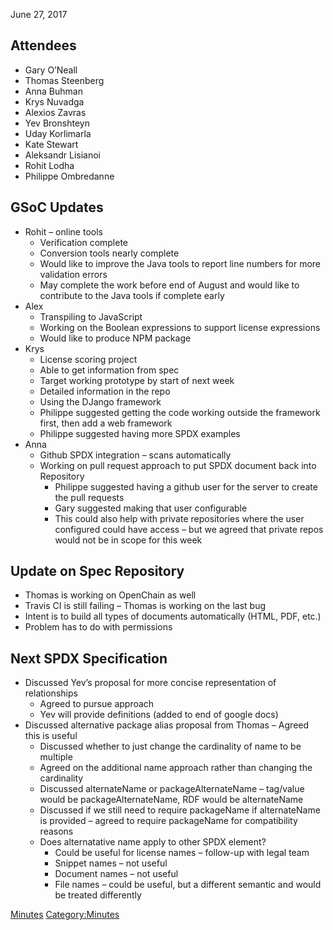June 27, 2017

## Attendees

  - Gary O’Neall
  - Thomas Steenberg
  - Anna Buhman
  - Krys Nuvadga
  - Alexios Zavras
  - Yev Bronshteyn
  - Uday Korlimarla
  - Kate Stewart
  - Aleksandr Lisianoi
  - Rohit Lodha
  - Philippe Ombredanne

## GSoC Updates

  - Rohit – online tools
      - Verification complete
      - Conversion tools nearly complete
      - Would like to improve the Java tools to report line numbers for
        more validation errors
      - May complete the work before end of August and would like to
        contribute to the Java tools if complete early
  - Alex
      - Transpiling to JavaScript
      - Working on the Boolean expressions to support license
        expressions
      - Would like to produce NPM package
  - Krys
      - License scoring project
      - Able to get information from spec
      - Target working prototype by start of next week
      - Detailed information in the repo
      - Using the DJango framework
      - Philippe suggested getting the code working outside the
        framework first, then add a web framework
      - Philippe suggested having more SPDX examples
  - Anna
      - Github SPDX integration – scans automatically
      - Working on pull request approach to put SPDX document back into
        Repository
          - Philippe suggested having a github user for the server to
            create the pull requests
          - Gary suggested making that user configurable
          - This could also help with private repositories where the
            user configured could have access – but we agreed that
            private repos would not be in scope for this week

## Update on Spec Repository

  - Thomas is working on OpenChain as well
  - Travis CI is still failing – Thomas is working on the last bug
  - Intent is to build all types of documents automatically (HTML, PDF,
    etc.)
  - Problem has to do with permissions

## Next SPDX Specification

  - Discussed Yev’s proposal for more concise representation of
    relationships
      - Agreed to pursue approach
      - Yev will provide definitions (added to end of google docs)
  - Discussed alternative package alias proposal from Thomas – Agreed
    this is useful
      - Discussed whether to just change the cardinality of name to be
        multiple
      - Agreed on the additional name approach rather than changing the
        cardinality
      - Discussed alternateName or packageAlternateName – tag/value
        would be packageAlternateName, RDF would be alternateName
      - Discussed if we still need to require packageName if
        alternateName is provided – agreed to require packageName for
        compatibility reasons
      - Does alternatative name apply to other SPDX element?
          - Could be useful for license names – follow-up with legal
            team
          - Snippet names – not useful
          - Document names – not useful
          - File names – could be useful, but a different semantic and
            would be treated differently

[Minutes](Category:Technical "wikilink")
[Category:Minutes](Category:Minutes "wikilink")
